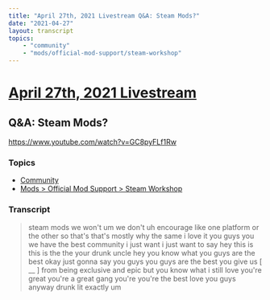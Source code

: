 ```yaml
---
title: "April 27th, 2021 Livestream Q&A: Steam Mods?"
date: "2021-04-27"
layout: transcript
topics:
    - "community"
    - "mods/official-mod-support/steam-workshop"
---
```

# [April 27th, 2021 Livestream](../2021-04-27.md)
## Q&A: Steam Mods?
https://www.youtube.com/watch?v=GC8pyFLf1Rw

### Topics
* [Community](../topics/community.md)
* [Mods > Official Mod Support > Steam Workshop](../topics/mods/official-mod-support/steam-workshop.md)

### Transcript

> steam mods we won't um we don't uh encourage like one platform or the other so that's that's mostly why the same i love it you guys you we have the best community i just want i just want to say hey this is this is the the your drunk uncle hey you know what you guys are the best okay just gonna say you guys you guys are the best you give us [ __ ] from being exclusive and epic but you know what i still love you're great you're a great gang you're you're the best love you guys anyway drunk lit exactly um
